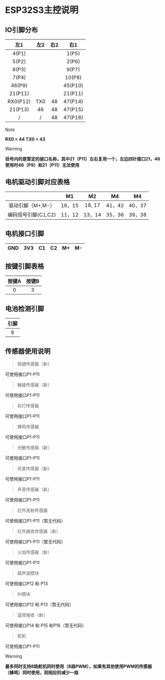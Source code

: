 # ESP32S3主控说明

## IO引脚分布

|   左1    | 左2  | 右2  |   右1   |
| :------: | :--: | :--: | :-----: |
|  4(P1)   |      |      |  1(P5)  |
|  5(P2)   |      |      |  2(P6)  |
|  6(P3)   |      |      |  9(P7)  |
|  7(P4)   |      |      | 10(P8)  |
|  46(P9)  |      |      | 45(P10) |
| 21(P11)  |      |      | 21(P11) |
| RX0(P12) | TX0  |  48  | 47(P14) |
| 21(P13)  |  46  |  48  | 47(P15) |
|    /     |  /   |  48  | 47(P16) |

> [!note]
> **RX0 = 44 TX0 = 43**

> [!warning]
> **括号内的是暂定的接口名称，其中21（P11）左右复用一个，左边四针接口21，46使用时46（P9）和21（P11）无法使用**

## 电机驱动引脚对应表格

|              |   M1   |   M2    |   M4   |   M4   |
| :----------: | :---: | :----: | :----: | :----: |
|  驱动引脚（M+,M-）  | 16，15 | 18,  17 | 41，42 | 40，37 |
| 编码信号引脚(C1,C2) | 11，12 | 13，14  | 35，36 | 39，38 |

## 电机接口引脚

|  GND  |  3V3  |  C1   |  C2   |  M+   |  M-   |
| :---: | :---: | :---: | :---: | :---: | :---: |

## 按键引脚表格

| 按键A | 按键B |
| :---: | :---: |
|   0   |   3   |

## 电池检测引脚

| 引脚  |
| :---: |
|   8   |

## 传感器使用说明

> 按键传感器（新）

可使用接口P1-P11

> 触碰传感器（新）

可使用接口P1-P11

> 彩灯传感器

可使用接口P1-P11

> 蜂鸣传感器

可使用接口P1-P11

> 光敏传感器（新）

可使用接口P1-P11

> 灰度传感器（新）

可使用接口P1-P11

> 声音传感器（新）

可使用接口P1-P11

> 红外发射传感器

可使用接口P1-P11（暂无代码）

> 红外接收传感器（新）

可使用接口P1-P11（暂无代码）

> 火焰传感器（新）

可使用接口P1-P11

> 超声波模块

可使用接口P12 和 P13

> AI模块

可使用接口P12 和 P13（暂无代码）

> 遥控接收（新）

可使用接口P14 和 P15 和P16（暂无代码）

> 舵机

可使用接口P1-P11
> [!warning]
> **最多同时支持8路舵机同时使用（8路PWM），如果有其他使用PWM的传感器（蜂鸣）同时使用，则相应的减少一路**
